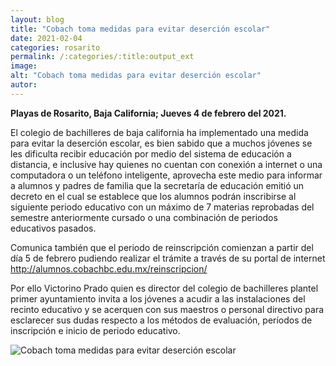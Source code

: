 ```yaml
---
layout: blog
title: "Cobach toma medidas para evitar deserción escolar"
date: 2021-02-04
categories: rosarito
permalink: /:categories/:title:output_ext
image:
alt: "Cobach toma medidas para evitar deserción escolar"
autor:
---
```


**Playas de Rosarito, Baja California; Jueves 4 de febrero del 2021.** 

El colegio de bachilleres de baja california ha implementado una medida para evitar la deserción escolar, es bien sabido que a muchos jóvenes se les dificulta recibir educación por medio del sistema de educación a distancia, e inclusive hay quienes no cuentan con conexión a internet o una computadora o un teléfono inteligente, aprovecha este medio para informar a alumnos y padres de familia que la secretaría de educación emitió un decreto en el cual se establece que los alumnos podrán inscribirse al siguiente periodo educativo con un máximo de 7 materias reprobadas del semestre anteriormente cursado o una combinación de periodos educativos pasados. 

Comunica también que el periodo de reinscripción comienzan a partir del día 5 de febrero pudiendo realizar el trámite a través de su portal de internet http://alumnos.cobachbc.edu.mx/reinscripcion/

Por ello Victorino Prado quien es director del colegio de bachilleres plantel primer ayuntamiento invita a los jóvenes a acudir a las instalaciones del recinto educativo y se acerquen con sus maestros o personal directivo para esclarecer sus dudas respecto a los métodos de evaluación, períodos de inscripción e inicio de periodo educativo.

<div id="carouselExampleSlidesOnly" class="carousel slide" data-ride="carousel">
  <div class="carousel-inner">
    <div class="carousel-item active">
       <img class="d-block w-100" src="/img/cnr/.jpeg" loading="lazy"  alt="Cobach toma medidas para evitar deserción escolar">
    </div>
  </div>
</div>

